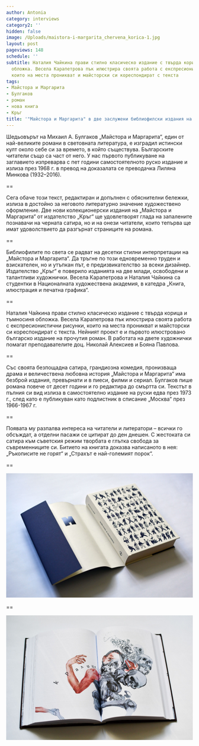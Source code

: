 ```yaml
---
author: Antonia
category: interviews
category2: ''
hidden: false
image: /Uploads/maistora-i-margarita_chervena_korica-1.jpg
layout: post
pageviews: 148
schedule: ''
subtitle: Наталия Чайкина прави стилно класическо издание с твърда корица и тъмносиня
  обложка. Весела Карапетрова пък илюстрира своята работа с експресионистични рисунки,
  които на места проникват и майсторски си кореспондират с текста
tags:
- Майстора и Маргарита
- Булгаков
- роман
- нова книга
- Кръг
title: '"Майстора и Маргарита" в две заслужени библиофилски издания на изд. "Кръг"'
---
```


Шедьовърът на Михаил А. Булгаков „Майстора и Маргарита“, един от най-великите романи в световната литература, е изградил истински култ около себе си за времето, в който съществува. Българските читатели също са част от него. У нас първото публикуване на заглавието изпреварва с пет години самостоятелното руско издание и излиза през 1968 г. в превод на доказалата се преводачка Лиляна Минкова (1932–2016).

\==

Сега обаче този текст, редактиран и допълнен с обяснителни бележки, излиза в достойно за неговото литературно значение художествено оформление. Две нови колекционерски издания на „Майстора и Маргарита“ от издателство „Кръг“ ще удовлетворят глада на запалените познавачи на черната сатира, но и на онези читатели, които тепърва ще имат удоволствието да разгърнат страниците на романа.

\==

Библиофилите по света се радват на десетки стилни интерпретации на „Майстора и Маргарита“. Да тръгне по този едновременно труден и взискателен, но и утъпкан път, е предизвикателство за всеки дизайнер. Издателство „Кръг“ е поверило изданията на две млади, освободени и талантливи художнички. Весела Карапетрова и Наталия Чайкина са студентки в Националната художествена академия, в катедра „Книга, илюстрация и печатна графика“. 

\==

Наталия Чайкина прави стилно класическо издание с твърда корица и тъмносиня обложка. Весела Карапетрова пък илюстрира своята работа с експресионистични рисунки, които на места проникват и майсторски си кореспондират с текста. Нейният проект е и първото илюстровано българско издание на прочутия роман. В работата на двете художнички помагат преподавателите доц. Николай Алексиев и Бояна Павлова.

\==

Със своята безпощадна сатира, грандиозна комедия, пронизваща драма и величествена любовна история „Майстора и Маргарита“ има безброй издания, превърнати и в пиеси, филми и сериал. Булгаков пише романа повече от десет години и го редактира до смъртта си. Текстът в пълния си вид излиза в самостоятелно издание на руски едва през 1973 г., след като е публикуван като подлистник в списание „Москва“ през 1966-1967 г. 

\==

Появата му разпалва интереса на читатели и литератори – всички го обсъждат, а отделни пасажи се цитират до ден днешен. С жестоката си сатира към съветския режим творбата е глътка свобода за съвременниците си. Битието на книгата доказва написаното в нея: „Ръкописите не горят“ и „Страхът е най-големият порок“.

\==

![](/Uploads/maistora-i-margarita_sinya_1.jpg)

\==

![](/Uploads/maistora-i-margarita_chervena_1.jpg)